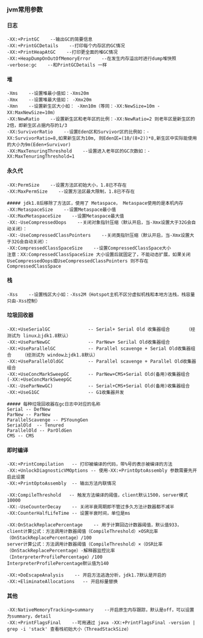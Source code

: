 ### jvm常用参数

#### 日志

    -XX:+PrintGC    --输出GC的简要信息
    -XX:+PrintGCDetails    --打印每个内存区的GC情况
    -XX:+PrintHeapAtGC    --打印更全面的堆GC情况
    -XX:+HeapDumpOnOutOfMemoryError    --在发生内存溢出时进行dump堆快照
    -verbose:gc    --和PrintGCDetails 一样
    
    
#### 堆

    -Xms    --设置堆最小值如：-Xms20m
    -Xmx    --设置堆最大值如： -Xmx20m
    -Xmn    --设置新生区大小如： -Xmn10m（等同：-XX:NewSize=10m -XX:MaxNewSize=10m）
    -XX:NewRatio    --设置新生区和老年区的比例：-XX:NewRatio=2 则老年区是新生区的2倍，即新生区占据内存的1/3
    -XX:SurvivorRatio    --设置Eden区和Survivor区的比例如：-XX:SurvivorRatio=8,如果新生区为10m, 则Eden区=(10/(8+2))*8,新生区中实际能使用的大小为9m(Eden+Survivor)
    -XX:MaxTenuringThreshold    --设置进入老年区的GC次数如：-XX:MaxTenuringThreshold=1


#### 永久代

    -XX:PermSize    --设置方法区初始大小，1.8已不存在
    -XX:MaxPermSize    --设置方法区最大限制，1.8已不存在
    
    ##### jdk1.8后移除了方法区，使用了 Metaspace， Metaspace使用的是本机内存
    -XX:MetaspaceSize    --设置Metaspace最小值
    -XX:MaxMetaspaceSize    --设置Metaspace最大值
    -XX:-UseCompressedOops    --关闭对象指针压缩（默认开启，当-Xmx设置大于32G会自动关闭）：
    -XX:-UseCompressedClassPointers    --关闭类指针压缩（默认开启，当-Xmx设置大于32G会自动关闭）：
    -XX:CompressedClassSpaceSize    --设置CompressedClassSpace大小
    注意：XX:CompressedClassSpaceSize 大小设置后就固定了，不能动态扩展，如果关闭UseCompressedOops或UseCompressedClassPointers 则不存在CompressedClassSpace


#### 栈

    -Xss    --设置栈区大小如：-Xss2M（Hotspot主机不区分虚拟机栈和本地方法栈，栈容量只由-Xss控制）

#### 垃圾回收器 

    -XX:+UseSerialGC              -- Serial+ Serial Old 收集器组合      （经测试为 linux上jdk1.8默认）
    -XX:+UseParNewGC              -- ParNew+ Serilal Old收集器组合                               
    -XX:+UseParallelGC            -- Parallel scavenge + Serial Old收集器组合    （经测试为 window上jdk1.8默认）          
    -XX:+UseParallelOldGC         -- Parallel scavenge + Parallel Old收集器组合                          
    -XX:+UseConcMarkSweepGC       -- ParNew+CMS+Serial Old(备用)收集器组合                
    (-XX:+UseConcMarkSweepGC
    -XX:-UseParNewGC)             -- Serial+CMS+Serial Old(备用)收集器组合                     
    -XX:+UseG1GC                  -- G1收集器并发     
              
    ##### 每种垃圾回收器在gc日志中对应的名称   
    Serial -- DefNew
    ParNew -- ParNew
    ParallelScavenge -- PSYoungGen
    SerialOld  -- Tenured
    ParallelOld -- ParOldGen
    CMS -- CMS

#### 即时编译 
    
    -XX:+PrintCompilation   -- 打印被编译的代码，带%号的表示被编译的方法
    -XX:+UnlockDiagnosticVMOptions -- 使用-XX:+PrintOptoAssembly 参数需要先开启此设置
    -XX:+PrintOptoAssembly  -- 输出方法内联情况
    
    -XX:CompileThreshold   -- 触发方法编译的阈值，client默认1500，server模式10000
    -XX:-UseCounterDecay    -- 关闭半衰周期即不管过多久方法计数器都不减半
    -XX:CounterHalfLifeTime -- 设置半衰时间，单位是ms
    
    -XX:OnStackReplacePercentage    -- 用于计算回边计数器阈值，默认值933，
    client计算公式：方法调用计数器阈值（CompileThreshold）×OSR比率（OnStackReplacePercentage）/100
    server计算公式：方法调用计数器阈值（CompileThreshold）×（OSR比率（OnStackReplacePercentage）-解释器监控比率（InterpreterProfilePercentage）/100
    InterpreterProfilePercentage默认值为140
    
    -XX:+DoEscapeAnalysis    -- 开启方法逃逸分析，jdk1.7默认是开启的
    -XX:+EliminateAllocations   -- 开启标量替换

#### 其他   


    -XX:NativeMemoryTracking=summary    --开启原生内存跟踪，默认是off，可以设置为summary，detail
    -XX:+PrintFlagsFinal    --可用通过 java -XX:+PrintFlagsFinal -version | grep -i 'stack' 查看栈初始大小（ThreadStackSize）